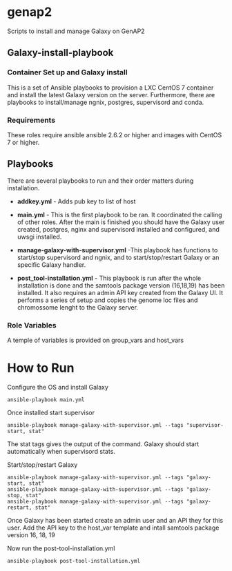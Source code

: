 # genap2
Scripts to install and manage Galaxy on GenAP2

## Galaxy-install-playbook
### Container Set up and Galaxy install

This is a set of Ansible playbooks to provision a LXC CentOS 7 container
and install the latest Galaxy version on the server. Furthermore, there
are playbooks to install/manage ngnix, postgres, supervisord and conda.


### Requirements
These roles require ansible ansible 2.6.2 or higher and images with 
CentOS 7 or higher.


## Playbooks

There are several playbooks to run and their order matters during 
installation.

* **addkey.yml** - Adds pub key to list of host 

* **main.yml** - This is the first playbook to be ran. It coordinated the
calling of other roles. After the main is finished you should have the
Galaxy user created, postgres, nginx and supervisord installed and
configured, and uwsgi installed.

* **manage-galaxy-with-supervisor.yml** -This playbook has functions to 
start/stop supervisord and ngnix, and to start/stop/restart Galaxy or an
specific Galaxy handler.

* **post_tool-installation.yml** - This playbook is run after the whole 
installation is done and the samtools package version (16,18,19) has been
installed. It also requires an admin API key created from the Galaxy UI. 
It performs a series of setup  and copies the genome loc files and chromossome
lenght to the Galaxy server.


### Role Variables
A temple of variables is provided on group_vars and host_vars



# How to Run


Configure the OS and install Galaxy
```
ansible-playbook main.yml
```

Once installed start supervisor
```
ansible-playbook manage-galaxy-with-supervisor.yml --tags "supervisor-start, stat"
```
The stat tags gives the output of the command. Galaxy should start automatically when supervisord stats.
 

Start/stop/restart Galaxy
```
ansible-playbook manage-galaxy-with-supervisor.yml --tags "galaxy-start, stat"
ansible-playbook manage-galaxy-with-supervisor.yml --tags "galaxy-stop, stat"
ansible-playbook manage-galaxy-with-supervisor.yml --tags "galaxy-restart, stat"
```

Once Galaxy has been started create an admin user and an API they for this user.
Add the API key to the host_var template and intall samtools package version 16, 18, 19

Now run the post-tool-installation.yml
```
ansible-playbook post-tool-installation.yml
```
